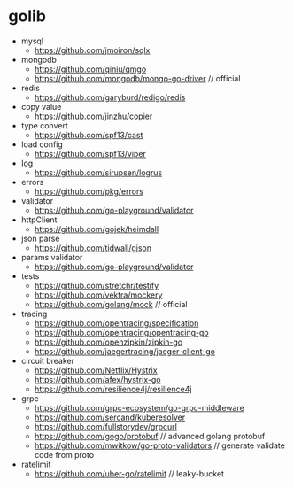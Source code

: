 # golib

- mysql
  - https://github.com/jmoiron/sqlx
- mongodb
  - https://github.com/qiniu/qmgo
  - https://github.com/mongodb/mongo-go-driver // official
- redis
  - https://github.com/garyburd/redigo/redis
- copy value
  - https://github.com/jinzhu/copier
- type convert
  - https://github.com/spf13/cast
- load config
  - https://github.com/spf13/viper
- log
  - https://github.com/sirupsen/logrus
- errors
  - https://github.com/pkg/errors
- validator
  - https://github.com/go-playground/validator
- httpClient
  - https://github.com/gojek/heimdall
- json parse
  - https://github.com/tidwall/gjson
- params validator
  - https://github.com/go-playground/validator
- tests
  - https://github.com/stretchr/testify
  - https://github.com/vektra/mockery
  - https://github.com/golang/mock // official
- tracing
  - https://github.com/opentracing/specification
  - https://github.com/opentracing/opentracing-go
  - https://github.com/openzipkin/zipkin-go
  - https://github.com/jaegertracing/jaeger-client-go
- circuit breaker
  - https://github.com/Netflix/Hystrix
  - https://github.com/afex/hystrix-go
  - https://github.com/resilience4j/resilience4j
- grpc
  - https://github.com/grpc-ecosystem/go-grpc-middleware
  - https://github.com/sercand/kuberesolver
  - https://github.com/fullstorydev/grpcurl
  - https://github.com/gogo/protobuf // advanced golang protobuf
  - https://github.com/mwitkow/go-proto-validators // generate validate code from proto
- ratelimit
  - https://github.com/uber-go/ratelimit // leaky-bucket
